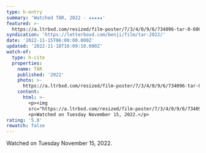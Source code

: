 ```yaml
---
type: h-entry
summary: 'Watched TÁR, 2022 - ★★★★★'
featured: >-
  https://a.ltrbxd.com/resized/film-poster/7/3/4/0/9/6/734096-tar-0-600-0-900-crop.jpg?v=e6d8348cff
syndication: 'https://letterboxd.com/benji/film/tar-2022/'
date: '2022-11-15T06:00:00.000Z'
updated: '2022-11-18T16:09:10.000Z'
watch-of:
  type: h-cite
  properties:
    name: TÁR
    published: '2022'
    photo: >-
      https://a.ltrbxd.com/resized/film-poster/7/3/4/0/9/6/734096-tar-0-600-0-900-crop.jpg?v=e6d8348cff
    content:
      html: >-
        <p><img
        src="https://a.ltrbxd.com/resized/film-poster/7/3/4/0/9/6/734096-tar-0-600-0-900-crop.jpg?v=e6d8348cff"/></p>
        <p>Watched on Tuesday November 15, 2022.</p>
rating: '5.0'
rewatch: false
---
```

Watched on Tuesday November 15, 2022.
